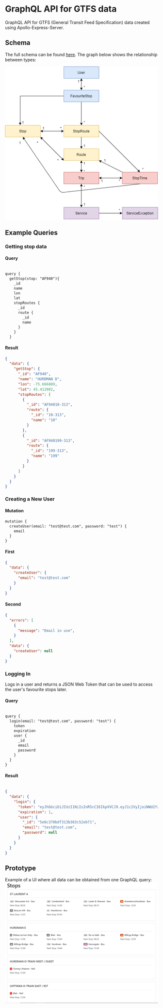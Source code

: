 # GraphQL API for GTFS data

GraphQL API for GTFS (General Transit Feed Specification) data created using Apollo-Express-Server.

## Schema

The full schema can be found [here](../api/graphql/schema/index.js). The graph below shows the relationship between types:

![schema diagram](api/graphql/schema/diagram.png)

## Example Queries

### Getting stop data

#### Query

```gql

query {
  getStop(stop: "AF940"){
    _id
    name
    lon
    lat
    stopRoutes {
      _id
      route {
        _id
        name
      }
    }
  }

```

#### Result

```json
{
  "data": {
    "getStop": {
      "_id": "AF940",
      "name": "HURDMAN D",
      "lon": -75.666889,
      "lat": 45.412082,
      "stopRoutes": [
        {
          "_id": "AF94010-313",
          "route": {
            "_id": "10-313",
            "name": "10"
          }
        },
        {
          "_id": "AF940199-313",
          "route": {
            "_id": "199-313",
            "name": "199"
          }
        }
      ]
    }
  }
}
```

### Creating a New User

#### Mutation

```gql
mutation {
  createUser(email: "test@test.com", password: "test") {
    email
  }
}
```

#### First

```json
{
  "data": {
    "createUser": {
      "email": "test@test.com"
    }
  }
}
```

#### Second

```json
{
  "errors": [
    {
      "message": "Email in use",
    }
  ],
  "data": {
    "createUser": null
  }
}
```

### Logging In

Logs in a user and returns a JSON Web Token that can be used
to access the user's favourite stops later.

#### Query

```gql

query {
  login(email: "test@test.com", password: "test") {
    token
    expiration
    user {
      _id
      email
      password
    }
  }
}

```

#### Result

```json

{
  "data": {
    "login": {
      "token": "eyJhbGciOiJIUzI1NiIsInR5cCI6IkpXVCJ9.eyJ1c2VyIjoiNWU2YzM3MGJkZjMxM2IzNjNjNTJlYjcxIiwiZW1haWwiOiJ0ZXN0QHRlc3QuY29tIiwiaWF0IjoxNTg0MTUyNTEwLCJleHAiOjE1ODQxNTYxMTB9.ZTewAKAKcobjXcnIPh7i2lFnUBF03b6Nps5nozxKzas",
      "expiration": 1,
      "user": {
        "_id": "5e6c370bdf313b363c52eb71",
        "email": "test@test.com",
        "password": null
      }
    }
  }
}

```

## Prototype

Example of a UI where all data can be obtained from one GraphQL query:
![example](prototype/app_prototype/example.PNG)
